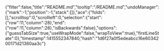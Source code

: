 {"filter":false,"title":"README.md","tooltip":"/README.md","undoManager":{"mark":-1,"position":-1,"stack":[]},"ace":{"folds":[],"scrolltop":0,"scrollleft":0,"selection":{"start":{"row":11,"column":28},"end":{"row":11,"column":28},"isBackwards":false},"options":{"guessTabSize":true,"useWrapMode":false,"wrapToView":true},"firstLineState":0},"timestamp":1415552347840,"hash":"1d6f27a0f5edeabcc16e6034200171d21360aa3c"}
